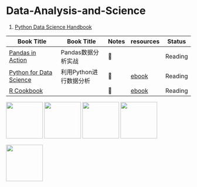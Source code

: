 # Data-Analysis-and-Science

1. [Python Data Science Handbook](https://github.com/JPL-JUNO/Data-Analysis-and-Science/tree/main/PDSH)

| Book Title                                                                                          | Book Title             | Notes | resources                              | Status  |
| --------------------------------------------------------------------------------------------------- | ---------------------- | ----- | -------------------------------------- | ------- |
| [Pandas in Action](https://github.com/JPL-JUNO/Data-Analysis-and-Science/tree/main/PIA)             | Pandas数据分析实战     | 📑     |                                        | Reading |
| [Python for Data Science](https://github.com/JPL-JUNO/Data-Analysis-and-Science/tree/main/P4DA-3rd) | 利用Python进行数据分析 | 📑     | [ebook](https://wesmckinney.com/book/) | Reading |
| [R Cookbook](https://github.com/JPL-JUNO/Data-Analysis-and-Science/tree/main/RC-2nd)                |                        | 📑     | [ebook](https://rc2e.com/)             | Reading |

<a href="https://learning.oreilly.com/library/view/python-data-science/9781098121211/"><img src="https://learning.oreilly.com/covers/urn:orm:book:9781098121211/400w/" width=100px></a> <a href="https://www.oreilly.com/library/view/python-for-data/9781098104023/"><img src="https://learning.oreilly.com/library/cover/9781098104023/250w/" width=100px></a> <a href="https://learning.oreilly.com/library/view/r-cookbook-2nd/9781492040675/"><img src="https://learning.oreilly.com/covers/urn:orm:book:9781492040675/400w/" width=100px></a> <a href="https://www.oreilly.com/library/view/data-science-from/9781492041122/"><img src="https://learning.oreilly.com/library/cover/9781492041122/250w/" height='100px'></a>

<a href="http://www.tup.tsinghua.edu.cn/bookscenter/book_09536401.html"><img src="http://www.tup.tsinghua.edu.cn/upload/bigbookimg/095364-01.jpg" width=100px></a>